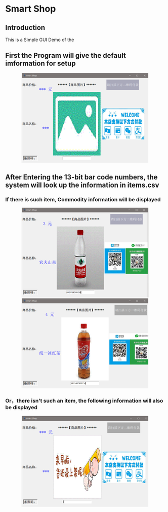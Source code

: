 # Smart Shop

## Introduction
This is a Simple GUI Demo of the 

## First the Program will give the default imformation for setup
<div align="center">
    <img src="example/default.PNG", width="400">
</div>

## After Entering the 13-bit bar code numbers, the system will look up the information in items.csv

  ### If there is such item, Commodity information will be displayed
  <div align="center">
      <img src="example/1.PNG", width="400">
      <img src="example/2.PNG", width="400">
  </div>

  ### Or，there isn't such an item, the following information will also be displayed
  
  <div align="center">
       <img src="example/3.PNG", width="400">
  </div>
